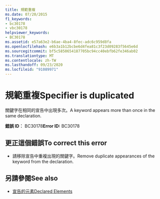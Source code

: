 ```yaml
---
title: 規範重複
ms.date: 07/20/2015
f1_keywords:
- bc30178
- vbc30178
helpviewer_keywords:
- BC30178
ms.assetid: e57a63e2-b6ae-4ba4-8fec-adc6c959d8fa
ms.openlocfilehash: e6b3a1b12bcbe6d4fea81c3f23d09283f5645e6d
ms.sourcegitcommit: bf5c5850654187705bc94cc40ebfb62fe346ab02
ms.translationtype: MT
ms.contentlocale: zh-TW
ms.lasthandoff: 09/23/2020
ms.locfileid: "91089971"
---
```

# <a name="specifier-is-duplicated"></a><span data-ttu-id="acfde-102">規範重複</span><span class="sxs-lookup"><span data-stu-id="acfde-102">Specifier is duplicated</span></span>

<span data-ttu-id="acfde-103">關鍵字在相同的宣告中出現多次。</span><span class="sxs-lookup"><span data-stu-id="acfde-103">A keyword appears more than once in the same declaration.</span></span>  
  
 <span data-ttu-id="acfde-104">**錯誤 ID︰** BC30178</span><span class="sxs-lookup"><span data-stu-id="acfde-104">**Error ID:** BC30178</span></span>  
  
## <a name="to-correct-this-error"></a><span data-ttu-id="acfde-105">更正這個錯誤</span><span class="sxs-lookup"><span data-stu-id="acfde-105">To correct this error</span></span>  
  
- <span data-ttu-id="acfde-106">請移除宣告中重複出現的關鍵字。</span><span class="sxs-lookup"><span data-stu-id="acfde-106">Remove duplicate appearances of the keyword from the declaration.</span></span>  
  
## <a name="see-also"></a><span data-ttu-id="acfde-107">另請參閱</span><span class="sxs-lookup"><span data-stu-id="acfde-107">See also</span></span>

- [<span data-ttu-id="acfde-108">宣告的元素</span><span class="sxs-lookup"><span data-stu-id="acfde-108">Declared Elements</span></span>](../programming-guide/language-features/declared-elements/index.md)

